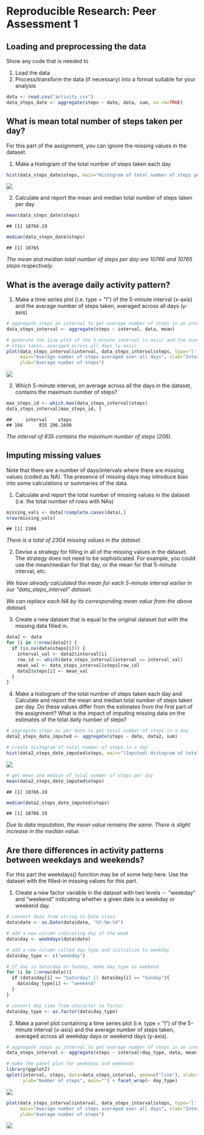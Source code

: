 # Reproducible Research: Peer Assessment 1


## Loading and preprocessing the data
Show any code that is needed to

1. Load the data
2. Process/transform the data (if necessary) into a format suitable for your analysis

```r
data <- read.csv("activity.csv")
data_steps_date <- aggregate(steps ~ date, data, sum, na.rm=TRUE)
```



## What is mean total number of steps taken per day?
For this part of the assignment, you can ignore the missing values in the dataset.

1. Make a histogram of the total number of steps taken each day

```r
hist(data_steps_date$steps, main="Histogram of total number of steps per day", xlab="Total number of steps in a day")
```

![](PA1_template_files/figure-html/unnamed-chunk-2-1.png) 

2. Calculate and report the mean and median total number of steps taken per day

```r
mean(data_steps_date$steps)
```

```
## [1] 10766.19
```

```r
median(data_steps_date$steps)
```

```
## [1] 10765
```
*The mean and median total number of steps per day are 10766 and 10765 steps respectively.*


## What is the average daily activity pattern?
1. Make a time series plot (i.e. type = "l") of the 5-minute interval (x-axis) and the average number of steps taken, averaged across all days (y-axis)

```r
# aggregate steps as interval to get average number of steps in an interval across all days
data_steps_interval <- aggregate(steps ~ interval, data, mean)

# generate the line plot of the 5-minute interval (x-axis) and the average number of 
# steps taken, averaged across all days (y-axis)
plot(data_steps_interval$interval, data_steps_interval$steps, type='l',  
     main="Average number of steps averaged over all days", xlab="Interval", 
     ylab="Average number of steps")
```

![](PA1_template_files/figure-html/unnamed-chunk-4-1.png) 

2. Which 5-minute interval, on average across all the days in the dataset, contains the maximum number of steps?

```r
max_steps_id <- which.max(data_steps_interval$steps)
data_steps_interval[max_steps_id, ]
```

```
##     interval    steps
## 104      835 206.1698
```
*The interval of 835 contains the maximum number of steps (206).*


## Imputing missing values
Note that there are a number of days/intervals where there are missing values (coded as NA). The presence of missing days may introduce bias into some calculations or summaries of the data.

1. Calculate and report the total number of missing values in the dataset (i.e. the total number of rows with NAs)

```r
missing_vals <- data[!complete.cases(data),]
nrow(missing_vals)
```

```
## [1] 2304
```
*There is a total of 2304 missing values in the dataset.*

2. Devise a strategy for filling in all of the missing values in the dataset. The strategy does not need to be sophisticated. For example, you could use the mean/median for that day, or the mean for that 5-minute interval, etc.

*We have already calculated the mean for each 5-minute interval earlier in our "data_steps_interval" dataset.*

*We can replace each NA by its corresponding mean value from the above dataset.*

3. Create a new dataset that is equal to the original dataset but with the missing data filled in.

```r
data2 <- data
for (i in 1:nrow(data2)) {
  if (is.na(data$steps[i])) {
    interval_val <- data2$interval[i]
    row_id <- which(data_steps_interval$interval == interval_val)
    mean_val <- data_steps_interval$steps[row_id]
    data2$steps[i] <- mean_val
  }
}
```

4. Make a histogram of the total number of steps taken each day and Calculate and report the mean and median total number of steps taken per day. Do these values differ from the estimates from the first part of the assignment? What is the impact of imputing missing data on the estimates of the total daily number of steps?


```r
# aggregate steps as per date to get total number of steps in a day
data2_steps_date_imputed <- aggregate(steps ~ date, data2, sum)

# create histogram of total number of steps in a day
hist(data2_steps_date_imputed$steps, main="(Imputed) Histogram of total number of steps per day", xlab="Total number of steps in a day")
```

![](PA1_template_files/figure-html/unnamed-chunk-8-1.png) 

```r
# get mean and median of total number of steps per day
mean(data2_steps_date_imputed$steps)
```

```
## [1] 10766.19
```

```r
median(data2_steps_date_imputed$steps)
```

```
## [1] 10766.19
```
*Due to data imputation, the mean value remains the same. There is slight increase in the median value.*



## Are there differences in activity patterns between weekdays and weekends?

For this part the weekdays() function may be of some help here. Use the dataset with the filled-in missing values for this part.

1. Create a new factor variable in the dataset with two levels -- "weekday" and "weekend" indicating whether a given date is a weekday or weekend day.

```r
# convert date from string to Date class
data$date <- as.Date(data$date, "%Y-%m-%d")

# add a new column indicating day of the week 
data$day <- weekdays(data$date)

# add a new column called day type and initialize to weekday
data$day_type <- c("weekday")

# If day is Saturday or Sunday, make day_type as weekend
for (i in 1:nrow(data)){
  if (data$day[i] == "Saturday" || data$day[i] == "Sunday"){
    data$day_type[i] <- "weekend"
  }
}

# convert day_time from character to factor
data$day_type <- as.factor(data$day_type)
```

2. Make a panel plot containing a time series plot (i.e. type = "l") of the 5-minute interval (x-axis) and the average number of steps taken, averaged across all weekday days or weekend days (y-axis). 

```r
# aggregate steps as interval to get average number of steps in an interval across all days
data_steps_interval <- aggregate(steps ~ interval+day_type, data, mean)

# make the panel plot for weekdays and weekends
library(ggplot2)
qplot(interval, steps, data=data_steps_interval, geom=c("line"), xlab="Interval", 
      ylab="Number of steps", main="") + facet_wrap(~ day_type)
```

![](PA1_template_files/figure-html/unnamed-chunk-10-1.png) 

```r
plot(data_steps_interval$interval, data_steps_interval$steps, type='l',  
     main="Average number of steps averaged over all days", xlab="Interval", 
     ylab="Average number of steps")
```

![](PA1_template_files/figure-html/unnamed-chunk-10-2.png) 
